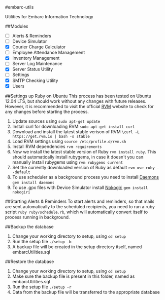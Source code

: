 #embarc-utils

Utilities for Embarc Information Technology

##Modules
- [ ] Alerts & Reminders
- [ ] Device Simulator
- [x] Courier Charge Calculator
- [ ] Employee Attendance Management
- [x] Inventory Management
- [ ] Server Log Maintenance
- [x] Server Status Utility
- [ ] Settings
- [x] SMTP Checking Utility
- [x] Users

##Settings up Ruby on Ubuntu
This process has been tested on Ubuntu 12.04 LTS, but should work without any changes with future releases. However, it is recommended to visit the official [RVM](http://rvm.io/) website to check for any changes before starting the process.
1. Update sources using `sudo apt-get update`
2. Install curl for downloading RVM `sudo apt-get install curl`
3. Download and install the latest stable verison of RVM `\curl -L https://get.rvm.io | bash -s stable`
4. Load RVM settings using `source /etc/profile.d/rvm.sh`
5. Install RVM dependencies `rvm requirements`
6. Now we install the latest stable version of Ruby `rvm install ruby`. This should automatically install rubygems, in case it doesn't you can manually install rubygems using `rvm rubygems current`
7. Set the currently downloaded version of Ruby as default `rvm use ruby --default`
8. To use scheduler as a background process you need to install [Daemons](http://daemons.rubyforge.org/) `gem install daemons`
9. To use .gpx files with Device Simulator install [Nokogiri](http://nokogiri.org/) `gem install nokogiri`

##Starting Alerts & Reminders
To start alerts and reminders, so that mails are sent automatically to the scheduled recipients, you need to run a ruby script `ruby ruby/schedule.rb`, which will automatically convert itself to process running in background.

##Backup the database
1. Change your working directory to setup, using `cd setup`
2. Run the setup file `./setup -b`
3. A backup file will be created in the setup directory itself, named embarcUtilities.sql

##Restore the database
1. Change your working directory to setup, using `cd setup`
2. Make sure the backup file is present in this folder, named as embarcUtilities.sql
3. Run the setup file `./setup -r`
4. Data from the backup file will be transferred to the appropriate database